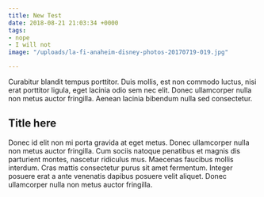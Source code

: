 ```yaml
---
title: New Test
date: 2018-08-21 21:03:34 +0000
tags:
- nope
- I will not
image: "/uploads/la-fi-anaheim-disney-photos-20170719-019.jpg"

---
```

Curabitur blandit tempus porttitor. Duis mollis, est non commodo luctus, nisi erat porttitor ligula, eget lacinia odio sem nec elit. Donec ullamcorper nulla non metus auctor fringilla. Aenean lacinia bibendum nulla sed consectetur.

## Title here

Donec id elit non mi porta gravida at eget metus. Donec ullamcorper nulla non metus auctor fringilla. Cum sociis natoque penatibus et magnis dis parturient montes, nascetur ridiculus mus. Maecenas faucibus mollis interdum. Cras mattis consectetur purus sit amet fermentum. Integer posuere erat a ante venenatis dapibus posuere velit aliquet. Donec ullamcorper nulla non metus auctor fringilla.